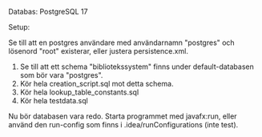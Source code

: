 Databas: PostgreSQL 17

Setup:

Se till att en postgres användare med användarnamn "postgres" och lösenord "root" existerar, eller justera persistence.xml.

1. Se till att ett schema "bibliotekssystem" finns under default-databasen som bör vara "postgres".
2. Kör hela creation_script.sql mot detta schema.
3. Kör hela lookup_table_constants.sql
4. Kör hela testdata.sql

Nu bör databasen vara redo. Starta programmet med javafx:run, eller använd den run-config som finns i .idea/runConfigurations (inte test).
